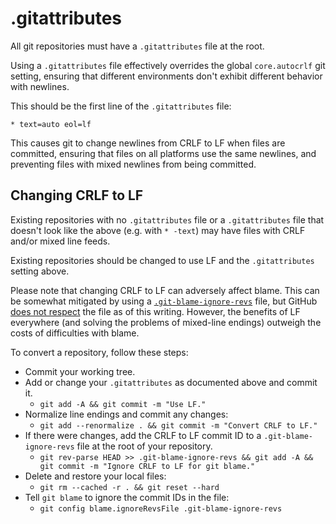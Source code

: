 # .gitattributes

All git repositories must have a `.gitattributes` file at the root.

Using a `.gitattributes` file effectively overrides the global `core.autocrlf` git setting, ensuring that different environments don't exhibit different behavior with newlines.

This should be the first line of the `.gitattributes` file:

```
* text=auto eol=lf
```

This causes git to change newlines from CRLF to LF when files are committed, ensuring that files on all platforms use the same newlines, and preventing files with mixed newlines from being committed.

## Changing CRLF to LF

Existing repositories with no `.gitattributes` file or a `.gitattributes` file that doesn't look like the above (e.g. with `* -text`) may have files with CRLF and/or mixed line feeds.

Existing repositories should be changed to use LF and the `.gitattributes` setting above.

Please note that changing CRLF to LF can adversely affect blame. This can be somewhat mitigated by using a [`.git-blame-ignore-revs`](https://www.moxio.com/blog/43/ignoring-bulk-change-commits-with-git-blame) file, but GitHub [does not respect](https://github.community/t/support-ignore-revs-file-in-githubs-blame-view/3256) the file as of this writing. However, the benefits of LF everywhere (and solving the problems of mixed-line endings) outweigh the costs of difficulties with blame.

To convert a repository, follow these steps:

* Commit your working tree.
* Add or change your `.gitattributes` as documented above and commit it.
  * `git add -A && git commit -m "Use LF."`
* Normalize line endings and commit any changes:
  * `git add --renormalize . && git commit -m "Convert CRLF to LF."`
* If there were changes, add the CRLF to LF commit ID to a `.git-blame-ignore-revs` file at the root of your repository.
  * `git rev-parse HEAD >> .git-blame-ignore-revs && git add -A && git commit -m "Ignore CRLF to LF for git blame."`
* Delete and restore your local files:
  * `git rm --cached -r . && git reset --hard`
* Tell `git blame` to ignore the commit IDs in the file:
  * `git config blame.ignoreRevsFile .git-blame-ignore-revs`
